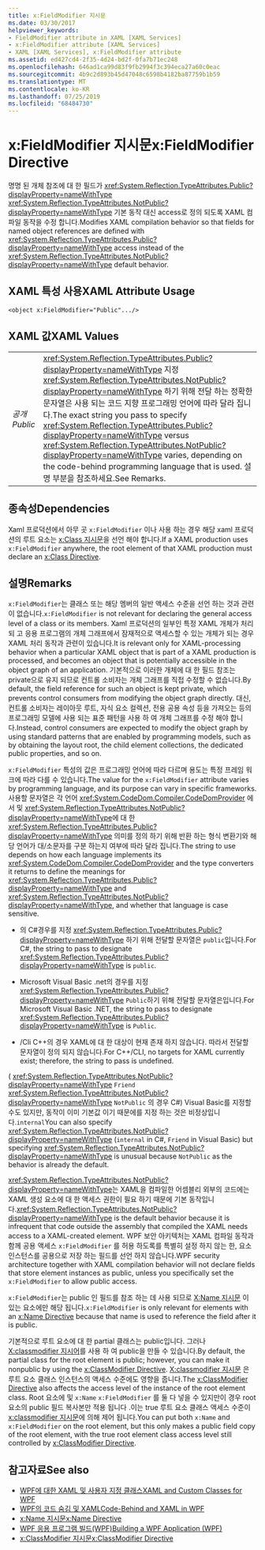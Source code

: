 ```yaml
---
title: x:FieldModifier 지시문
ms.date: 03/30/2017
helpviewer_keywords:
- FieldModifier attribute in XAML [XAML Services]
- x:FieldModifier attribute [XAML Services]
- XAML [XAML Services], x:FieldModifier attribute
ms.assetid: ed427cd4-2f35-4d24-bd2f-0fa7b71ec248
ms.openlocfilehash: 646ad1ca99d83f9fb2994f3c394eca27a60c0eac
ms.sourcegitcommit: 4b9c2d893b45d47048c6598b4182ba87759b1b59
ms.translationtype: MT
ms.contentlocale: ko-KR
ms.lasthandoff: 07/25/2019
ms.locfileid: "68484730"
---
```

# <a name="xfieldmodifier-directive"></a><span data-ttu-id="fcd35-102">x:FieldModifier 지시문</span><span class="sxs-lookup"><span data-stu-id="fcd35-102">x:FieldModifier Directive</span></span>
<span data-ttu-id="fcd35-103">명명 된 개체 참조에 대 한 필드가 <xref:System.Reflection.TypeAttributes.Public?displayProperty=nameWithType> <xref:System.Reflection.TypeAttributes.NotPublic?displayProperty=nameWithType> 기본 동작 대신 access로 정의 되도록 XAML 컴파일 동작을 수정 합니다.</span><span class="sxs-lookup"><span data-stu-id="fcd35-103">Modifies XAML compilation behavior so that fields for named object references are defined with <xref:System.Reflection.TypeAttributes.Public?displayProperty=nameWithType> access instead of the <xref:System.Reflection.TypeAttributes.NotPublic?displayProperty=nameWithType> default behavior.</span></span>  
  
## <a name="xaml-attribute-usage"></a><span data-ttu-id="fcd35-104">XAML 특성 사용</span><span class="sxs-lookup"><span data-stu-id="fcd35-104">XAML Attribute Usage</span></span>  
  
```xaml  
<object x:FieldModifier="Public".../>  
```  
  
## <a name="xaml-values"></a><span data-ttu-id="fcd35-105">XAML 값</span><span class="sxs-lookup"><span data-stu-id="fcd35-105">XAML Values</span></span>  
  
|||  
|-|-|  
|<span data-ttu-id="fcd35-106">*공개*</span><span class="sxs-lookup"><span data-stu-id="fcd35-106">*Public*</span></span>|<span data-ttu-id="fcd35-107"><xref:System.Reflection.TypeAttributes.Public?displayProperty=nameWithType> 지정<xref:System.Reflection.TypeAttributes.NotPublic?displayProperty=nameWithType> 하기 위해 전달 하는 정확한 문자열은 사용 되는 코드 지향 프로그래밍 언어에 따라 달라 집니다.</span><span class="sxs-lookup"><span data-stu-id="fcd35-107">The exact string you pass to specify <xref:System.Reflection.TypeAttributes.Public?displayProperty=nameWithType> versus <xref:System.Reflection.TypeAttributes.NotPublic?displayProperty=nameWithType> varies, depending on the code-behind programming language that is used.</span></span> <span data-ttu-id="fcd35-108">설명 부분을 참조하세요.</span><span class="sxs-lookup"><span data-stu-id="fcd35-108">See Remarks.</span></span>|  
  
## <a name="dependencies"></a><span data-ttu-id="fcd35-109">종속성</span><span class="sxs-lookup"><span data-stu-id="fcd35-109">Dependencies</span></span>  
 <span data-ttu-id="fcd35-110">Xaml 프로덕션에서 아무 곳 `x:FieldModifier` 이나 사용 하는 경우 해당 xaml 프로덕션의 루트 요소는 [x:Class 지시문](x-class-directive.md)을 선언 해야 합니다.</span><span class="sxs-lookup"><span data-stu-id="fcd35-110">If a XAML production uses `x:FieldModifier` anywhere, the root element of that XAML production must declare an [x:Class Directive](x-class-directive.md).</span></span>  
  
## <a name="remarks"></a><span data-ttu-id="fcd35-111">설명</span><span class="sxs-lookup"><span data-stu-id="fcd35-111">Remarks</span></span>  
 <span data-ttu-id="fcd35-112">`x:FieldModifier`는 클래스 또는 해당 멤버의 일반 액세스 수준을 선언 하는 것과 관련이 없습니다.</span><span class="sxs-lookup"><span data-stu-id="fcd35-112">`x:FieldModifier` is not relevant for declaring the general access level of a class or its members.</span></span> <span data-ttu-id="fcd35-113">Xaml 프로덕션의 일부인 특정 XAML 개체가 처리 되 고 응용 프로그램의 개체 그래프에서 잠재적으로 액세스할 수 있는 개체가 되는 경우 XAML 처리 동작과 관련이 있습니다.</span><span class="sxs-lookup"><span data-stu-id="fcd35-113">It is relevant only for XAML-processing behavior when a particular XAML object that is part of a XAML production is processed, and becomes an object that is potentially accessible in the object graph of an application.</span></span> <span data-ttu-id="fcd35-114">기본적으로 이러한 개체에 대 한 필드 참조는 private으로 유지 되므로 컨트롤 소비자는 개체 그래프를 직접 수정할 수 없습니다.</span><span class="sxs-lookup"><span data-stu-id="fcd35-114">By default, the field reference for such an object is kept private, which prevents control consumers from modifying the object graph directly.</span></span> <span data-ttu-id="fcd35-115">대신, 컨트롤 소비자는 레이아웃 루트, 자식 요소 컬렉션, 전용 공용 속성 등을 가져오는 등의 프로그래밍 모델에 사용 되는 표준 패턴을 사용 하 여 개체 그래프를 수정 해야 합니다.</span><span class="sxs-lookup"><span data-stu-id="fcd35-115">Instead, control consumers are expected to modify the object graph by using standard patterns that are enabled by programming models, such as by obtaining the layout root, the child element collections, the dedicated public properties, and so on.</span></span>  
  
 <span data-ttu-id="fcd35-116">`x:FieldModifier` 특성의 값은 프로그래밍 언어에 따라 다르며 용도는 특정 프레임 워크에 따라 다를 수 있습니다.</span><span class="sxs-lookup"><span data-stu-id="fcd35-116">The value for the `x:FieldModifier` attribute varies by programming language, and its purpose can vary in specific frameworks.</span></span> <span data-ttu-id="fcd35-117">사용할 문자열은 각 언어 <xref:System.CodeDom.Compiler.CodeDomProvider> 에서 및 <xref:System.Reflection.TypeAttributes.NotPublic?displayProperty=nameWithType>에 대 한 <xref:System.Reflection.TypeAttributes.Public?displayProperty=nameWithType> 의미를 정의 하기 위해 반환 하는 형식 변환기와 해당 언어가 대/소문자를 구분 하는지 여부에 따라 달라 집니다.</span><span class="sxs-lookup"><span data-stu-id="fcd35-117">The string to use depends on how each language implements its <xref:System.CodeDom.Compiler.CodeDomProvider> and the type converters it returns to define the meanings for <xref:System.Reflection.TypeAttributes.Public?displayProperty=nameWithType> and <xref:System.Reflection.TypeAttributes.NotPublic?displayProperty=nameWithType>, and whether that language is case sensitive.</span></span>  
  
- <span data-ttu-id="fcd35-118">의 C#경우를 지정 <xref:System.Reflection.TypeAttributes.Public?displayProperty=nameWithType> 하기 위해 전달할 문자열은 `public`입니다.</span><span class="sxs-lookup"><span data-stu-id="fcd35-118">For C#, the string to pass to designate <xref:System.Reflection.TypeAttributes.Public?displayProperty=nameWithType> is `public`.</span></span>  
  
- <span data-ttu-id="fcd35-119">Microsoft Visual Basic .net의 경우를 지정 <xref:System.Reflection.TypeAttributes.Public?displayProperty=nameWithType> `Public`하기 위해 전달할 문자열은입니다.</span><span class="sxs-lookup"><span data-stu-id="fcd35-119">For Microsoft Visual Basic .NET, the string to pass to designate <xref:System.Reflection.TypeAttributes.Public?displayProperty=nameWithType> is `Public`.</span></span>  
  
- <span data-ttu-id="fcd35-120">/Cli C++의 경우 XAML에 대 한 대상이 현재 존재 하지 않습니다. 따라서 전달할 문자열이 정의 되지 않습니다.</span><span class="sxs-lookup"><span data-stu-id="fcd35-120">For C++/CLI, no targets for XAML currently exist; therefore, the string to pass is undefined.</span></span>  
  
 <span data-ttu-id="fcd35-121">( <xref:System.Reflection.TypeAttributes.NotPublic?displayProperty=nameWithType> `Friend` <xref:System.Reflection.TypeAttributes.NotPublic?displayProperty=nameWithType> `NotPublic` 의 경우 C#) Visual Basic를 지정할 수도 있지만, 동작이 이미 기본값 이기 때문에를 지정 하는 것은 비정상입니다.`internal`</span><span class="sxs-lookup"><span data-stu-id="fcd35-121">You can also specify <xref:System.Reflection.TypeAttributes.NotPublic?displayProperty=nameWithType> (`internal` in C#, `Friend` in Visual Basic) but specifying <xref:System.Reflection.TypeAttributes.NotPublic?displayProperty=nameWithType> is unusual because `NotPublic` as the behavior is already the default.</span></span>  
  
 <span data-ttu-id="fcd35-122"><xref:System.Reflection.TypeAttributes.NotPublic?displayProperty=nameWithType>는 XAML을 컴파일한 어셈블리 외부의 코드에는 XAML 생성 요소에 대 한 액세스 권한이 필요 하기 때문에 기본 동작입니다.</span><span class="sxs-lookup"><span data-stu-id="fcd35-122"><xref:System.Reflection.TypeAttributes.NotPublic?displayProperty=nameWithType> is the default behavior because it is infrequent that code outside the assembly that compiled the XAML needs access to a XAML-created element.</span></span> <span data-ttu-id="fcd35-123">WPF 보안 아키텍처는 XAML 컴파일 동작과 함께 공용 액세스 `x:FieldModifier` 를 허용 하도록를 특별히 설정 하지 않는 한, 요소 인스턴스를 공용으로 저장 하는 필드를 선언 하지 않습니다.</span><span class="sxs-lookup"><span data-stu-id="fcd35-123">WPF security architecture together with XAML compilation behavior will not declare fields that store element instances as public, unless you specifically set the `x:FieldModifier` to allow public access.</span></span>  
  
 <span data-ttu-id="fcd35-124">`x:FieldModifier`는 public 인 필드를 참조 하는 데 사용 되므로 [X:Name 지시문](x-name-directive.md) 이 있는 요소에만 해당 됩니다.</span><span class="sxs-lookup"><span data-stu-id="fcd35-124">`x:FieldModifier` is only relevant for elements with an [x:Name Directive](x-name-directive.md) because that name is used to reference the field after it is public.</span></span>  
  
 <span data-ttu-id="fcd35-125">기본적으로 루트 요소에 대 한 partial 클래스는 public입니다. 그러나 [X:classmodifier 지시어](x-classmodifier-directive.md)를 사용 하 여 public을 만들 수 있습니다.</span><span class="sxs-lookup"><span data-stu-id="fcd35-125">By default, the partial class for the root element is public; however, you can make it nonpublic by using the [x:ClassModifier Directive](x-classmodifier-directive.md).</span></span> <span data-ttu-id="fcd35-126">[X:classmodifier 지시문](x-classmodifier-directive.md) 은 루트 요소 클래스 인스턴스의 액세스 수준에도 영향을 줍니다.</span><span class="sxs-lookup"><span data-stu-id="fcd35-126">The [x:ClassModifier Directive](x-classmodifier-directive.md) also affects the access level of the instance of the root element class.</span></span> <span data-ttu-id="fcd35-127">Root 요소에 및 `x:Name` `x:FieldModifier` 를 둘 다 넣을 수 있지만이 경우 root 요소의 public 필드 복사본만 적용 됩니다 .이는 true 루트 요소 클래스 액세스 수준이 [x:classmodifier 지시문](x-classmodifier-directive.md)에 의해 제어 됩니다.</span><span class="sxs-lookup"><span data-stu-id="fcd35-127">You can put both `x:Name` and `x:FieldModifier` on the root element, but this only makes a public field copy of the root element, with the true root element class access level still controlled by [x:ClassModifier Directive](x-classmodifier-directive.md).</span></span>  
  
## <a name="see-also"></a><span data-ttu-id="fcd35-128">참고자료</span><span class="sxs-lookup"><span data-stu-id="fcd35-128">See also</span></span>

- [<span data-ttu-id="fcd35-129">WPF에 대한 XAML 및 사용자 지정 클래스</span><span class="sxs-lookup"><span data-stu-id="fcd35-129">XAML and Custom Classes for WPF</span></span>](../wpf/advanced/xaml-and-custom-classes-for-wpf.md)
- [<span data-ttu-id="fcd35-130">WPF의 코드 숨김 및 XAML</span><span class="sxs-lookup"><span data-stu-id="fcd35-130">Code-Behind and XAML in WPF</span></span>](../wpf/advanced/code-behind-and-xaml-in-wpf.md)
- [<span data-ttu-id="fcd35-131">x:Name 지시문</span><span class="sxs-lookup"><span data-stu-id="fcd35-131">x:Name Directive</span></span>](x-name-directive.md)
- [<span data-ttu-id="fcd35-132">WPF 응용 프로그램 빌드(WPF)</span><span class="sxs-lookup"><span data-stu-id="fcd35-132">Building a WPF Application (WPF)</span></span>](../wpf/app-development/building-a-wpf-application-wpf.md)
- [<span data-ttu-id="fcd35-133">x:ClassModifier 지시문</span><span class="sxs-lookup"><span data-stu-id="fcd35-133">x:ClassModifier Directive</span></span>](x-classmodifier-directive.md)
